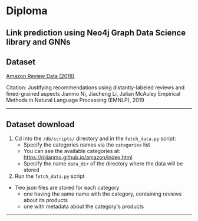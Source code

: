# Diploma

## Link prediction using Neo4j Graph Data Science library and GNNs

## Dataset
[Amazon Review Data (2018)](https://nijianmo.github.io/amazon/index.html)

Citation: 
    Justifying recommendations using distantly-labeled reviews and fined-grained aspects
    Jianmo Ni, Jiacheng Li, Julian McAuley
    Empirical Methods in Natural Language Processing (EMNLP), 2019

---

## Dataset download

1. Cd into the `/db/scripts/` directory and in the `fetch_data.py` script:
    * Specify the categories names via the `categories` list
    * You can see the available categories at: https://nijianmo.github.io/amazon/index.html
    * Specify the name `data_dir` of the directory where the data will be stored
2. Run the `fetch_data.py` script

* Two json files are stored for each category
    * one having the same name with the category, containing reviews about its products
    * one with metadata about the category's products

---
